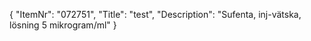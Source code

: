 {
  "ItemNr": "072751",
  "Title": "test",
  "Description": "Sufenta, inj-vätska, lösning 5 mikrogram/ml"
}